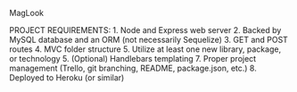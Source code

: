 MagLook

PROJECT REQUIREMENTS:
    1. Node and Express web server
    2. Backed by MySQL database and an ORM (not necessarily Sequelize)
    3. GET and POST routes
    4. MVC folder structure
    5. Utilize at least one new library, package, or technology
    5. (Optional) Handlebars templating
    7. Proper project management (Trello, git branching, README, package.json, etc.)
    8. Deployed to Heroku (or similar)
